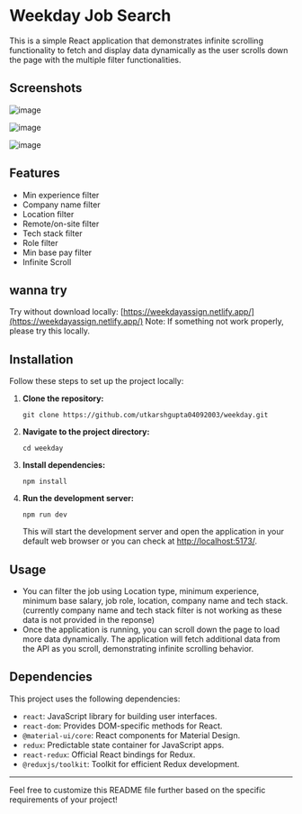 


# Weekday Job Search

This is a simple React application that demonstrates infinite scrolling functionality to fetch and display data dynamically as the user scrolls down the page with the multiple filter functionalities.

## Screenshots

![image](https://github.com/utkarshgupta04092003/weekday/assets/63789702/53870aeb-0a9b-4e9c-be76-dcffefd39436)

![image](https://github.com/utkarshgupta04092003/weekday/assets/63789702/f5ccd2a9-6b36-46fe-9c4d-155bf3babe84)

![image](https://github.com/utkarshgupta04092003/weekday/assets/63789702/566910ee-5729-4134-ac22-b582170000e2)

## Features

- Min experience filter
- Company name filter
- Location filter
- Remote/on-site filter
- Tech stack filter
- Role filter
- Min base pay filter
- Infinite Scroll

  
## wanna try
Try without download locally: [https://weekdayassign.netlify.app/](https://weekdayassign.netlify.app/)
Note: If something not work properly, please try this locally.
## Installation

Follow these steps to set up the project locally:

1. **Clone the repository:**

   ```
   git clone https://github.com/utkarshgupta04092003/weekday.git
   ```

2. **Navigate to the project directory:**

   ```
   cd weekday
   ```

3. **Install dependencies:**

   ```
   npm install
   ```

4. **Run the development server:**

   ```
   npm run dev
   ```

   This will start the development server and open the application in your default web browser or you can check at  [http://localhost:5173/](http://localhost:5173/).

## Usage
- You can filter the job using Location type, minimum experience, minimum base salary, job role, location, company name and tech stack. (currently company name and tech stack filter is not working as these data is not provided in the reponse)
- Once the application is running, you can scroll down the page to load more data dynamically. The application will fetch additional data from the API as you scroll, demonstrating infinite scrolling behavior.

## Dependencies

This project uses the following dependencies:

- `react`: JavaScript library for building user interfaces.
- `react-dom`: Provides DOM-specific methods for React.
- `@material-ui/core`: React components for Material Design.
- `redux`: Predictable state container for JavaScript apps.
- `react-redux`: Official React bindings for Redux.
- `@reduxjs/toolkit`: Toolkit for efficient Redux development.

---

Feel free to customize this README file further based on the specific requirements of your project!

